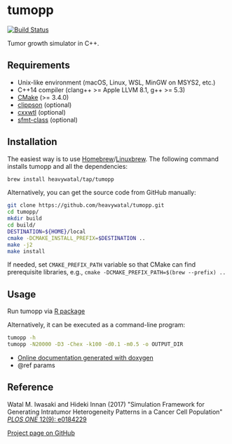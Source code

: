 # tumopp

[![Build Status](https://travis-ci.org/heavywatal/tumopp.svg?branch=master)](https://travis-ci.org/heavywatal/tumopp)

Tumor growth simulator in C++.

## Requirements

- Unix-like environment (macOS, Linux, WSL, MinGW on MSYS2, etc.)
- C++14 compiler (clang++ >= Apple LLVM 8.1, g++ >= 5.3)
- [CMake](https://cmake.org/) (>= 3.4.0)
- [clippson](https://github.com/heavywatal/clippson) (optional)
- [cxxwtl](https://github.com/heavywatal/cxxwtl) (optional)
- [sfmt-class](https://github.com/heavywatal/sfmt-class) (optional)

## Installation

The easiest way is to use [Homebrew](https://brew.sh/)/[Linuxbrew](http://linuxbrew.sh/).
The following command installs tumopp and all the dependencies:
```sh
brew install heavywatal/tap/tumopp
```

Alternatively, you can get the source code from GitHub manually:
```sh
git clone https://github.com/heavywatal/tumopp.git
cd tumopp/
mkdir build
cd build/
DESTINATION=${HOME}/local
cmake -DCMAKE_INSTALL_PREFIX=$DESTINATION ..
make -j2
make install
```

If needed, set `CMAKE_PREFIX_PATH` variable so that CMake can find prerequisite libraries,
e.g., `cmake -DCMAKE_PREFIX_PATH=$(brew --prefix) ..`


## Usage

Run tumopp via [R package](https://github.com/heavywatal/rtumopp/)

Alternatively, it can be executed as a command-line program:
```sh
tumopp -h
tumopp -N20000 -D3 -Chex -k100 -d0.1 -m0.5 -o OUTPUT_DIR
```

- [Online documentation generated with doxygen](https://heavywatal.github.io/tumopp/)
- @ref params


## Reference

Watal M. Iwasaki and Hideki Innan (2017)
"Simulation Framework for Generating Intratumor Heterogeneity Patterns in a Cancer Cell Population"
[*PLOS ONE* 12(9): e0184229](https://doi.org/10.1371/journal.pone.0184229)

[Project page on GitHub](https://github.com/heavywatal/tumopp)
